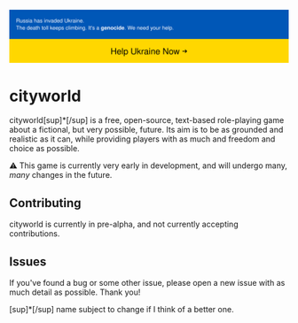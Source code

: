 [![Stand With Ukraine](https://raw.githubusercontent.com/vshymanskyy/StandWithUkraine/main/banner2-direct.svg)](https://stand-with-ukraine.pp.ua)

# cityworld

cityworld[sup]*[/sup] is a free, open-source, text-based role-playing game about a fictional, but very possible, future.
Its aim is to be as grounded and realistic as it can, while providing players with as much and freedom and choice as
possible.

⚠️ This game is currently very early in development, and will undergo many, *many* changes in the future.

## Contributing

cityworld is currently in pre-alpha, and not currently accepting contributions.

## Issues

If you've found a bug or some other issue, please open a new issue with as much detail as possible. Thank you!

[sup]*[/sup] name subject to change if I think of a better one.
